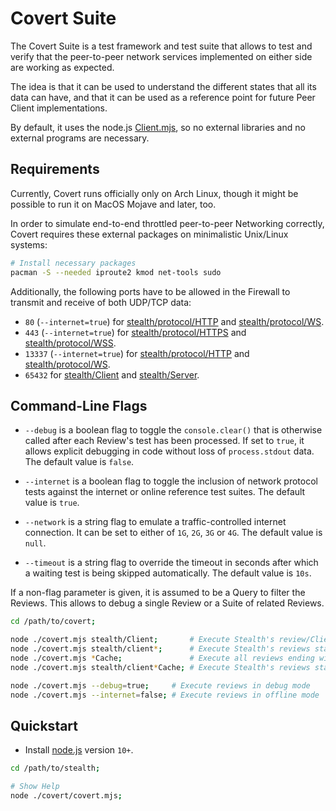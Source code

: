 
# Covert Suite

The Covert Suite is a test framework and test suite that allows to test
and verify that the peer-to-peer network services implemented on either
side are working as expected.

The idea is that it can be used to understand the different states that
all its data can have, and that it can be used as a reference point for
future Peer Client implementations.

By default, it uses the node.js [Client.mjs](../stealth/source/Client.mjs),
so no external libraries and no external programs are necessary.


## Requirements

Currently, Covert runs officially only on Arch Linux, though it might be
possible to run it on MacOS Mojave and later, too.

In order to simulate end-to-end throttled peer-to-peer Networking correctly,
Covert requires these external packages on minimalistic Unix/Linux systems:

```bash
# Install necessary packages
pacman -S --needed iproute2 kmod net-tools sudo
```

Additionally, the following ports have to be allowed in the Firewall to
transmit and receive of both UDP/TCP data:

- `80` (`--internet=true`) for [stealth/protocol/HTTP](../stealth/review/protocol/HTTP.mjs) and [stealth/protocol/WS](../stealth/review/protocol/WS.mjs).
- `443` (`--internet=true`) for [stealth/protocol/HTTPS](../stealth/review/protocol/HTTPS.mjs) and [stealth/protocol/WSS](../stealth/review/protocol/WSS.mjs).
- `13337` (`--internet=true`) for [stealth/protocol/HTTP](../stealth/review/protocol/HTTP.mjs) and [stealth/protocol/WS](../stealth/review/protocol/WS.mjs).
- `65432` for [stealth/Client](../stealth/review/Client.mjs) and [stealth/Server](../stealth/review/Server.mjs).


## Command-Line Flags

- `--debug` is a boolean flag to toggle the `console.clear()` that is
  otherwise called after each Review's test has been processed.
  If set to `true`, it allows explicit debugging in code without loss of
  `process.stdout` data. The default value is `false`.

- `--internet` is a boolean flag to toggle the inclusion of network
  protocol tests against the internet or online reference test suites.
  The default value is `true`.

- `--network` is a string flag to emulate a traffic-controlled internet
  connection. It can be set to either of `1G`, `2G`, `3G` or `4G`.
  The default value is `null`.

- `--timeout` is a string flag to override the timeout in seconds after
  which a waiting test is being skipped automatically.
  The default value is `10s`.

If a non-flag parameter is given, it is assumed to be a Query to filter
the Reviews. This allows to debug a single Review or a Suite of related
Reviews.

```bash
cd /path/to/covert;

node ./covert.mjs stealth/Client;       # Execute Stealth's review/Client.mjs
node ./covert.mjs stealth/client*;      # Execute Stealth's reviews starting with "client"
node ./covert.mjs *Cache;               # Execute all reviews ending with "Cache"
node ./covert.mjs stealth/client*Cache; # Execute Stealth's reviews starting with "client" and ending with "Cache"

node ./covert.mjs --debug=true;     # Execute reviews in debug mode
node ./covert.mjs --internet=false; # Execute reviews in offline mode
```


## Quickstart

- Install [node.js](https://nodejs.org/en/download) version `10+`.

```bash
cd /path/to/stealth;

# Show Help
node ./covert/covert.mjs;
```


